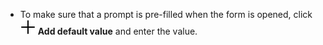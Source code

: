 - To make sure that a prompt is pre-filled when the form is opened, click ![](../../_assets/forms/svg/add.svg) **Add default value** and enter the value.
